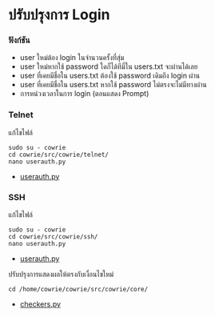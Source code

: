 # ปรับปรุงการ Login
### ฟังก์ชัน
- user ใหม่ต้อง login ในจำนวนครั้งที่สุ่ม
- user ใหม่หากใช้ password ใดก็ได้ทีมี่ใน users.txt จะผ่านได้เลย
- user ที่เคยมีชื่อใน users.txt ต้องใช้ password เดิมถึง login ผ่าน
- user ที่เคยมีชื่อใน users.txt หากใช้ password ไม่ตรงจะไม่มีทางผ่าน
- การหน่วงเวลาในการ login (ตอนแสดง Prompt)

### Telnet
แก้ไขไฟล์
```
sudo su - cowrie
cd cowrie/src/cowrie/telnet/
nano userauth.py
```
* [userauth.py](/Plugin/Cowrie/telnet/userauth.py)

### SSH
แก้ไขไฟล์
```
sudo su - cowrie
cd cowrie/src/cowrie/ssh/
nano userauth.py
```
* [userauth.py](/Plugin/Cowrie/ssh/userauth.py)

ปรับปรุงการแสดงผลให้ตรงกับเงื่อนไขใหม่
```
cd /home/cowrie/cowrie/src/cowrie/core/
```
* [checkers.py](/Plugin/Cowrie/ssh/checkers.py)
